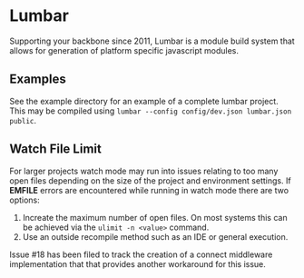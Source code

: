 # Lumbar

Supporting your backbone since 2011, Lumbar is a module build system that allows for generation of platform specific javascript modules.

## Examples

See the example directory for an example of a complete lumbar project. This may be compiled using `lumbar --config config/dev.json lumbar.json public`.

## Watch File Limit

For larger projects watch mode may run into issues relating to too many open files depending
on the size of the project and environment settings. If **EMFILE** errors are encountered while
running in watch mode there are two options:

  1. Increate the maximum number of open files. On most systems this can be achieved
      via the `ulimit -n <value>` command.
  1. Use an outside recompile method such as an IDE or general execution.

Issue #18 has been filed to track the creation of a connect middleware implementation that
that provides another workaround for this issue.
